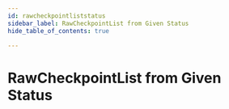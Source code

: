 ```yaml
---
id: rawcheckpointliststatus
sidebar_label: RawCheckpointList from Given Status
hide_table_of_contents: true

---
```


# RawCheckpointList from Given Status